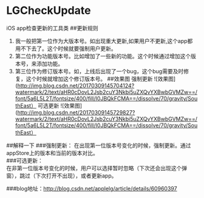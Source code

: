 # LGCheckUpdate
iOS app检查更新的工具类
##更新规则
1. 我一般把第一位作为大版本号。如出现重大更新,如果用户不更新,这个app都用不下去了。这个时候就要强制用户更新。 
2. 第二位作为功能版本号。比如增加了一些新的功能。这个时候通过增加这个版本号，来添加功能。 
3. 第三位作为修订版本号。如，上线后出现了一个bug，这个bug需要及时修复，这个时候就增加这个修订版本号。
##效果图
强制更新
![效果图](http://img.blog.csdn.net/20170309145704124?watermark/2/text/aHR0cDovL2Jsb2cuY3Nkbi5uZXQvYXBwbGVMZw==/font/5a6L5L2T/fontsize/400/fill/I0JBQkFCMA==/dissolve/70/gravity/SouthEast）
可选更新
![效果图](http://img.blog.csdn.net/20170309145729827?watermark/2/text/aHR0cDovL2Jsb2cuY3Nkbi5uZXQvYXBwbGVMZw==/font/5a6L5L2T/fontsize/400/fill/I0JBQkFCMA==/dissolve/70/gravity/SouthEast）
       
##解释一下
###强制更新：
在出现第一位版本号变化的时候，强制更新。通过appStore上的版本和当前的版本对比。       
###可选更新：       
在非第一位版本号变化的时候，用户可以选择暂时忽略（下次还会出现这个弹窗），跳过（下次打开不出现），或者更新app。

###blog地址：http://blog.csdn.net/applelg/article/details/60960397
